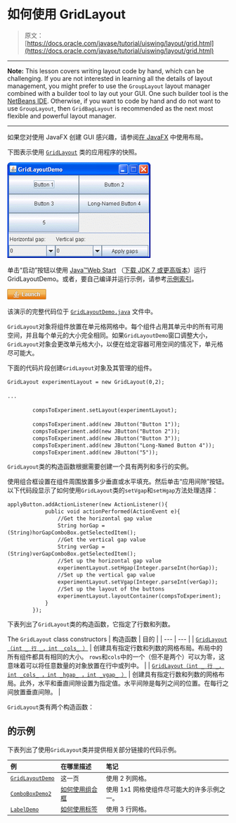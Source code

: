# 如何使用 GridLayout

> 原文： [https://docs.oracle.com/javase/tutorial/uiswing/layout/grid.html](https://docs.oracle.com/javase/tutorial/uiswing/layout/grid.html)

* * *

**Note:** This lesson covers writing layout code by hand, which can be challenging. If you are not interested in learning all the details of layout management, you might prefer to use the `GroupLayout` layout manager combined with a builder tool to lay out your GUI. One such builder tool is the [NetBeans IDE](../learn/index.html). Otherwise, if you want to code by hand and do not want to use `GroupLayout`, then `GridBagLayout` is recommended as the next most flexible and powerful layout manager.

* * *

如果您对使用 JavaFX 创建 GUI 感兴趣，请参阅[在 JavaFX](https://docs.oracle.com/javase/8/javafx/layout-tutorial/index.html) 中使用布局。

下图表示使用 [`GridLayout`](https://docs.oracle.com/javase/8/docs/api/java/awt/GridLayout.html) 类的应用程序的快照。

![A snapshot of GridLayoutDemo](img/014b93e45655af3e7a1f69b4c75c538e.jpg)

单击“启动”按钮以使用 [Java™Web Start](http://www.oracle.com/technetwork/java/javase/javawebstart/index.html) （[下载 JDK 7 或更高版本](http://www.oracle.com/technetwork/java/javase/downloads/index.html)）运行 GridLayoutDemo。或者，要自己编译并运行示例，请参考[示例索引](../examples/layout/index.html#GridLayoutDemo)。

[![Launches the GridLayoutDemo application](img/4707a69a17729d71c56b2bdbbb4cc61c.jpg)](https://docs.oracle.com/javase/tutorialJWS/samples/uiswing/GridLayoutDemoProject/GridLayoutDemo.jnlp)

该演示的完整代码位于 [`GridLayoutDemo.java`](../examples/layout/GridLayoutDemoProject/src/layout/GridLayoutDemo.java) 文件中。

`GridLayout`对象将组件放置在单元格网格中。每个组件占用其单元中的所有可用空间，并且每个单元的大小完全相同。如果`GridLayoutDemo`窗口调整大小，`GridLayout`对象会更改单元格大小，以便在给定容器可用空间的情况下，单元格尽可能大。

下面的代码片段创建`GridLayout`对象及其管理的组件。

```
GridLayout experimentLayout = new GridLayout(0,2);

...

        compsToExperiment.setLayout(experimentLayout);

        compsToExperiment.add(new JButton("Button 1"));
        compsToExperiment.add(new JButton("Button 2"));
        compsToExperiment.add(new JButton("Button 3"));
        compsToExperiment.add(new JButton("Long-Named Button 4"));
        compsToExperiment.add(new JButton("5"));

```

`GridLayout`类的构造函数根据需要创建一个具有两列和多行的实例。

使用组合框设置在组件周围放置多少垂直或水平填充。然后单击“应用间隙”按钮。以下代码段显示了如何使用`GridLayout`类的`setVgap`和`setHgap`方法处理选择：

```
applyButton.addActionListener(new ActionListener(){
            public void actionPerformed(ActionEvent e){
                //Get the horizontal gap value
                String horGap = (String)horGapComboBox.getSelectedItem();
                //Get the vertical gap value
                String verGap = (String)verGapComboBox.getSelectedItem();
                //Set up the horizontal gap value
                experimentLayout.setHgap(Integer.parseInt(horGap));
                //Set up the vertical gap value
                experimentLayout.setVgap(Integer.parseInt(verGap));
                //Set up the layout of the buttons
                experimentLayout.layoutContainer(compsToExperiment);
            }
        });

```

下表列出了`GridLayout`类的构造函数，它指定了行数和列数。

The `GridLayout` class constructors
| 构造函数 | 目的 |
| --- | --- |
| [`GridLayout（int _ 行 _，int _cols_ ）`](https://docs.oracle.com/javase/8/docs/api/java/awt/GridLayout.html#GridLayout-int-int-) | 创建具有指定行数和列数的网格布局。布局中的所有组件都具有相同的大小。 `rows`和`cols`中的一个（但不是两个）可以为零，这意味着可以将任意数量的对象放置在行中或列中。 |
| [`GridLayout（int _ 行 _，int _cols_ ，int _hgap_ ，int _vgap_ ）`](https://docs.oracle.com/javase/8/docs/api/java/awt/GridLayout.html#GridLayout-int-int-int-int-) | 创建具有指定行数和列数的网格布局。此外，水平和垂直间隙设置为指定值。水平间隙是每列之间的位置。在每行之间放置垂直间隙。 |

`GridLayout`类有两个构造函数：

##  的示例

下表列出了使用`GridLayout`类并提供相关部分链接的代码示例。

| 例 | 在哪里描述 | 笔记 |
| :-- | :-- | :-- |
| [`GridLayoutDemo`](../examples/layout/index.html#GridLayoutDemo) | 这一页 | 使用 2 列网格。 |
| [`ComboBoxDemo2`](../examples/components/index.html#ComboBoxDemo2) | [如何使用组合框](../components/combobox.html) | 使用 1x1 网格使组件尽可能大的许多示例之一。 |
| [`LabelDemo`](../examples/components/index.html#LabelDemo) | [如何使用标签](../components/label.html) | 使用 3 行网格。 |